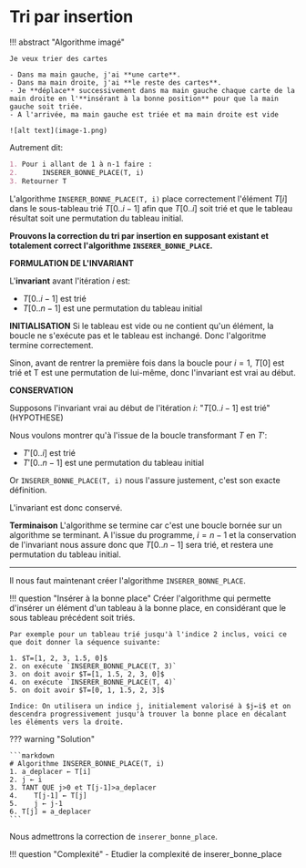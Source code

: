 # Tri par insertion

!!! abstract "Algorithme imagé"
    
    Je veux trier des cartes

    - Dans ma main gauche, j'ai **une carte**. 
    - Dans ma main droite, j'ai **le reste des cartes**.
    - Je **déplace** successivement dans ma main gauche chaque carte de la main droite en l'**insérant à la bonne position** pour que la main gauche soit triée.
    - A l'arrivée, ma main gauche est triée et ma main droite est vide

    ![alt text](image-1.png)


 Autrement dit:

```markdown
1. Pour i allant de 1 à n-1 faire :
2.      INSERER_BONNE_PLACE(T, i)
3. Retourner T
```

L'algorithme `INSERER_BONNE_PLACE(T, i)` place correctement l'élément $T[i]$ dans le sous-tableau trié $T[0..i-1]$ afin que $T[0..i]$ soit trié et que le tableau résultat soit une permutation du tableau initial.

**Prouvons la correction du tri par insertion en supposant existant et totalement correct l'algorithme `INSERER_BONNE_PLACE`.**


**FORMULATION DE L'INVARIANT**

L'**invariant** avant l'itération $i$ est: 

- $T[0..i-1]$ est trié
- $T[0..n-1]$ est une permutation du tableau initial


**INITIALISATION**
Si le tableau est vide ou ne contient qu'un élément, la boucle ne s'exécute pas et le tableau est inchangé. Donc l'algoritme termine correctement.

Sinon, avant de rentrer la première fois dans la boucle pour $i=1$, $T[0]$ est trié et T est une permutation de lui-même, donc l'invariant est vrai au début.

**CONSERVATION**

Supposons l'invariant vrai au début de l'itération $i$: "$T[0..i-1]$ est trié" (HYPOTHESE)

Nous voulons montrer qu'à l'issue de la boucle transformant $T$ en $T'$:
- $T'[0..i]$ est trié
- $T'[0..n-1]$ est une permutation du tableau initial

Or `INSERER_BONNE_PLACE(T, i)` nous l'assure justement, c'est son exacte définition.

L'invariant est donc conservé.

**Terminaison**
L'algorithme se termine car c'est une boucle bornée sur un algorithme se terminant.
A l'issue du programme, $i=n-1$ et la conservation de l'invariant nous assure donc que $T[0..n-1]$ sera trié, et restera une permutation du tableau initial.

---

Il nous faut maintenant créer l'algorithme `INSERER_BONNE_PLACE`.

!!! question "Insérer à la bonne place"
    Créer l'algorithme qui permette d'insérer un élément d'un tableau à la bonne place, en considérant que le sous tableau précédent soit triés.

    Par exemple pour un tableau trié jusqu'à l'indice 2 inclus, voici ce que doit donner la séquence suivante:

    1. $T=[1, 2, 3, 1.5, 0]$
    2. on exécute `INSERER_BONNE_PLACE(T, 3)`
    3. on doit avoir $T=[1, 1.5, 2, 3, 0]$
    4. on exécute `INSERER_BONNE_PLACE(T, 4)`
    5. on doit avoir $T=[0, 1, 1.5, 2, 3]$

    Indice: On utilisera un indice j, initialement valorisé à $j←i$ et on descendra progressivement jusqu'à trouver la bonne place en décalant les éléments vers la droite.


??? warning "Solution"

    ```markdown
    # Algorithme INSERER_BONNE_PLACE(T, i)
    1. a_deplacer ← T[i]
    2. j ← i
    3. TANT QUE j>0 et T[j-1]>a_deplacer
    4.    T[j-1] ← T[j]
    5.    j ← j-1
    6. T[j] = a_deplacer 
    ```

Nous admettrons la correction de `inserer_bonne_place`.

!!! question "Complexité"
    - Etudier la complexité de inserer_bonne_place
